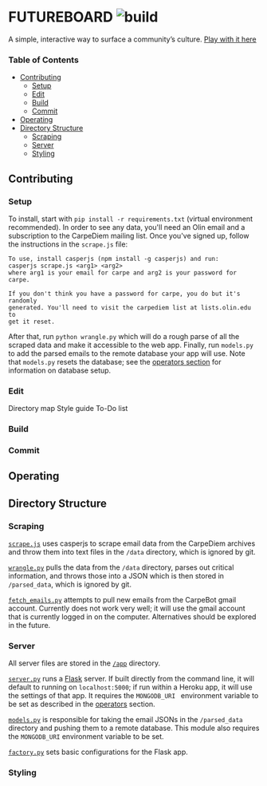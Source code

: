 # FUTUREBOARD ![build](https://travis-ci.org/aidankmcl/carpe-learning.svg?branch=master)
A simple, interactive way to surface a community’s culture.
[Play with it here](http://futureboard.herokuapp.com/)

<Add a bunch of cool pictures here>

### Table of Contents
* [Contributing](#contributing)
  * [Setup](#setup)
  * [Edit](#edit)
  * [Build](#build)
  * [Commit](#commit)
* [Operating](#operating)
* [Directory Structure](#directory-structure)
  * [Scraping](#scraping)
  * [Server](#server)
  * [Styling](#styling)


## Contributing
### Setup

To install, start with `pip install -r requirements.txt` (virtual environment recommended).
In order to see any data, you'll need an Olin email and a subscription to the CarpeDiem mailing list. Once you've signed up, follow the instructions in the `scrape.js` file:
```
To use, install casperjs (npm install -g casperjs) and run:
casperjs scrape.js <arg1> <arg2>
where arg1 is your email for carpe and arg2 is your password for carpe.

If you don't think you have a password for carpe, you do but it's randomly
generated. You'll need to visit the carpediem list at lists.olin.edu to
get it reset.
```

After that, run `python wrangle.py` which will do a rough parse of all the scraped data and make it accessible to the web app. Finally, run `models.py` to add the parsed emails to the remote database your app will use. Note that `models.py` resets the database; see the [operators section](#operating) for information on database setup.

### Edit
Directory map
Style guide
To-Do list

### Build

### Commit

## Operating

## Directory Structure

### Scraping
[`scrape.js`](../master/scrape.js) uses casperjs to scrape email data from the CarpeDiem archives and throw them into text files in the `/data` directory, which is ignored by git.

[`wrangle.py`](../master/wrangle.py) pulls the data from the `/data` directory, parses out critical information, and throws those into a JSON which is then stored in `/parsed_data`, which is ignored by git.

[`fetch_emails.py`](../master/fetch_emails.py) attempts to pull new emails from the CarpeBot gmail account. Currently does not work very well; it will use the gmail account that is currently logged in on the computer. Alternatives should be explored in the future.

### Server
All server files are stored in the [`/app`](../master/app) directory.

[`server.py`](../master/app/server.py) runs a [Flask](http://flask.pocoo.org/docs/0.12/) server. If built directly from the command line, it will default to running on `localhost:5000`; if run within a Heroku app, it will use the settings of that app. It requires the `MONGODB_URI ` environment variable to be set as described in the [operators](#operating) section.

[`models.py`](../master/app/models.py) is responsible for taking the email JSONs in the `/parsed_data` directory and pushing them to a remote database. This module also requires the `MONGODB_URI` environment variable to be set.

[`factory.py`](../master/app/factory.py) sets basic configurations for the Flask app.

### Styling

